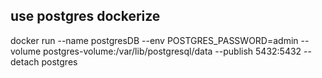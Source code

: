## use postgres dockerize

docker run --name postgresDB --env POSTGRES_PASSWORD=admin --volume postgres-volume:/var/lib/postgresql/data --publish 5432:5432 --detach postgres

